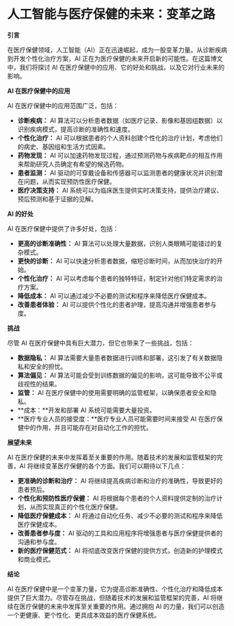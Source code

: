 # 人工智能与医疗保健的未来：变革之路

**引言**

在医疗保健领域，人工智能（AI）正在迅速崛起，成为一股变革力量。从诊断疾病到开发个性化治疗方案，AI 正在为医疗保健的未来开启新的可能性。在这篇博文中，我们将探讨 AI 在医疗保健中的应用、它的好处和挑战，以及它对行业未来的影响。

**AI 在医疗保健中的应用**

AI 在医疗保健中的应用范围广泛，包括：

* **诊断疾病：** AI 算法可以分析患者数据（如医疗记录、影像和基因组数据）以识别疾病模式，提高诊断的准确性和速度。
* **个性化治疗：** AI 可以根据患者的个人资料创建个性化的治疗计划，考虑他们的病史、基因组和生活方式因素。
* **药物发现：** AI 可以加速药物发现过程，通过预测药物与疾病靶点的相互作用来帮助研究人员确定有希望的候选药物。
* **患者监测：** AI 驱动的可穿戴设备和传感器可以监测患者的健康状况并识别潜在问题，从而实现预防性医疗保健。
* **医疗决策支持：** AI 系统可以为临床医生提供实时决策支持，提供治疗建议、预后预测和基于证据的见解。

**AI 的好处**

AI 在医疗保健中提供了许多好处，包括：

* **更高的诊断准确性：** AI 算法可以处理大量数据，识别人类眼睛可能错过的复杂模式。
* **更快的诊断：** AI 可以快速分析患者数据，缩短诊断时间，从而加快治疗的开始。
* **个性化治疗：** AI 可以考虑每个患者的独特特征，制定针对他们特定需求的治疗方案。
* **降低成本：** AI 可以通过减少不必要的测试和程序来降低医疗保健成本。
* **改善患者体验：** AI 可以提供个性化的患者护理，提高沟通并增强患者参与度。

**挑战**

尽管 AI 在医疗保健中具有巨大潜力，但它也带来了一些挑战，包括：

* **数据隐私：** AI 算法需要大量患者数据进行训练和部署，这引发了有关数据隐私和安全的担忧。
* **算法偏见：** AI 算法可能会受到训练数据的偏见的影响，这可能导致不公平或歧视性的结果。
* **监管：** AI 在医疗保健中的使用需要明确的监管框架，以确保患者安全和隐私。
* **成本：**开发和部署 AI 系统可能需要大量投资。
* **医疗专业人员的接受度：**医疗专业人员可能需要时间来接受 AI 在医疗保健中的作用，并且可能存在对自动化工作的担忧。

**展望未来**

AI 在医疗保健的未来中发挥着至关重要的作用。随着技术的发展和监管框架的完善，AI 将继续变革医疗保健的各个方面。我们可以期待以下几点：

* **更准确的诊断和治疗：** AI 将继续提高疾病诊断和治疗的准确性，导致更好的患者预后。
* **个性化和预防性医疗保健：** AI 将根据每个患者的个人资料提供定制的治疗计划，从而实现真正的个性化医疗保健。
* **降低医疗保健成本：** AI 将通过自动化任务、减少不必要的测试和程序来降低医疗保健成本。
* **改善患者参与度：** AI 驱动的工具和应用程序将增强患者与医疗保健提供者的沟通和参与度。
* **新的医疗保健范式：** AI 将彻底改变医疗保健的提供方式，创造新的护理模式和商业模式。

**结论**

AI 在医疗保健中是一个变革力量，它为提高诊断准确性、个性化治疗和降低成本提供了巨大潜力。尽管存在挑战，但随着技术的发展和监管框架的完善，AI 将继续在医疗保健的未来中发挥至关重要的作用。通过拥抱 AI 的力量，我们可以创造一个更健康、更个性化、更具成本效益的医疗保健系统。
